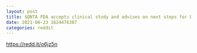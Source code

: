 ```yaml
--- 
layout: post 
title: $QNTA FDA accepts clinical study and advises on next steps for Pre-IND Filing 
date: 2021-06-23 1624476307 
categories: reddit 
--- 
```

https://redd.it/o6jz5n